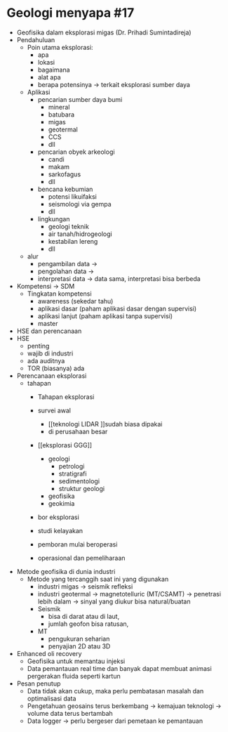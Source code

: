 # Geologi menyapa #17

-   Geofisika dalam eksplorasi migas (Dr. Prihadi Sumintadireja)
-   Pendahuluan
    -   Poin utama eksplorasi:
        -   apa
        -   lokasi
        -   bagaimana
        -   alat apa
        -   berapa potensinya -> terkait eksplorasi sumber daya
    -   Aplikasi
        -   pencarian sumber daya bumi
            -   mineral
            -   batubara
            -   migas
            -   geotermal
            -   CCS
            -   dll
        -   pencarian obyek arkeologi
            -   candi
            -   makam
            -   sarkofagus
            -   dll
        -   bencana kebumian
            -   potensi likuifaksi
            -   seismologi via gempa
            -   dll
        -   lingkungan
            -   geologi teknik
            -   air tanah/hidrogeologi
            -   kestabilan lereng
            -   dll
    -   alur
        -   pengambilan data ->
        -   pengolahan data ->
        -   interpretasi data -> data sama, interpretasi bisa berbeda
-   Kompetensi -> SDM
    -   Tingkatan kompetensi
        -   awareness (sekedar tahu)
        -   aplikasi dasar (paham aplikasi dasar dengan supervisi)
        -   aplikasi lanjut (paham aplikasi tanpa supervisi)
        -   master
-   HSE dan perencanaan
-   HSE
    -   penting
    -   wajib di industri
    -   ada auditnya
    -   TOR (biasanya) ada
-   Perencanaan eksplorasi
    -   tahapan
        -   Tahapan eksplorasi
            
        -   survei awal
            -   [[teknologi LIDAR ]]sudah biasa dipakai
            -   di perusahaan besar
        -   [[eksplorasi GGG]]
            -   geologi
                -   petrologi
                -   stratigrafi
                -   sedimentologi
                -   struktur geologi
            -   geofisika
            -   geokimia
        -   bor eksplorasi
        -   studi kelayakan
        -   pemboran mulai beroperasi
        -   operasional dan pemeliharaan
-   Metode geofisika di dunia industri
    -   Metode yang tercanggih saat ini yang digunakan
        -   industri migas -> seismik refleksi
        -   industri geotermal -> magnetotelluric (MT/CSAMT) -> penetrasi lebih dalam -> sinyal yang diukur bisa natural/buatan
        -   Seismik
            -   bisa di darat atau di laut,
            -   jumlah geofon bisa ratusan,
        -   MT
            -   pengukuran seharian
            -   penyajian 2D atau 3D
-   Enhanced oli recovery
    -   Geofisika untuk memantau injeksi
    -   Data pemantauan real time dan banyak dapat membuat animasi pergerakan fluida seperti kartun
-   Pesan penutup
    -   Data tidak akan cukup, maka perlu pembatasan masalah dan optimalisasi data
    -   Pengetahuan geosains terus berkembang -> kemajuan teknologi -> volume data terus bertambah
    -   Data logger -> perlu bergeser dari pemetaan ke pemantauan